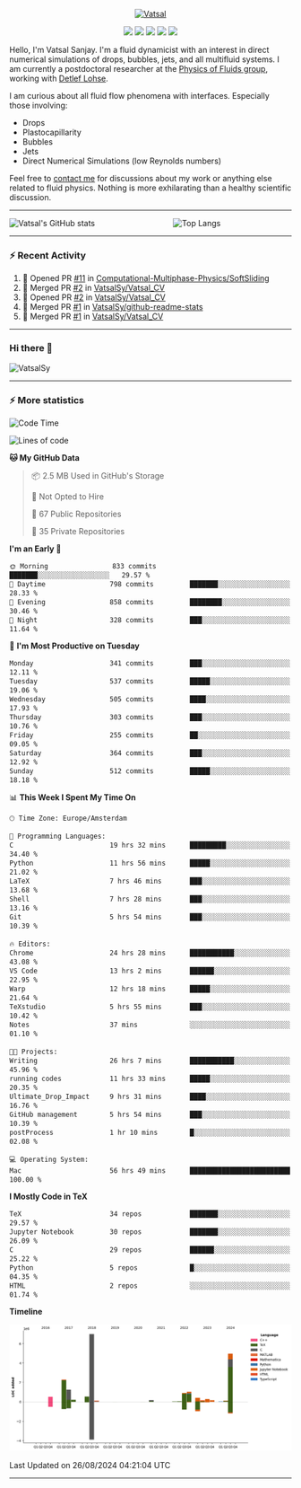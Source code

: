 <center>

[<img alt="Vatsal" width="200px" src="https://www.dropbox.com/s/dxyybgtblo8er6h/Logo_Vatsal_Vector.png?raw=1">](https://www.vatsalsanjay.com)

[<img src="https://img.shields.io/badge/googlescholar-4285F4?&style=for-the-badge&logo=googlescholar&logoColor=white">](https://scholar.google.com/citations?hl=en&user=67aQviYAAAAJ)
[<img src="https://img.shields.io/static/v1.svg?&style=for-the-badge&logo=ResearchGate&label=&message=ResearchGate&logoColor=white&color=green">](https://www.researchgate.net/profile/Vatsal-Sanjay-2)
[<img src="https://img.shields.io/badge/twitter-1DA1F2?&style=for-the-badge&logo=twitter&logoColor=white">](https://twitter.com/VatsalSanjay)
[<img src="https://img.shields.io/badge/linkedin-0A66C2?&style=for-the-badge&logo=linkedin">](https://www.linkedin.com/in/vatsalsanjay/)
[<img src="https://img.shields.io/badge/orcid-A6CE39?&style=for-the-badge&logo=orcid&logoColor=white">](https://orcid.org/0000-0002-4293-6099)

</center>

Hello, I'm Vatsal Sanjay. I'm a fluid dynamicist with an interest in direct numerical simulations of drops, bubbles, jets, and all multifluid systems. I am currently a postdoctoral researcher at the [Physics of Fluids group](https://pof.tnw.utwente.nl), working with [Detlef Lohse](https://en.wikipedia.org/wiki/Detlef_Lohse). 

I am curious about all fluid flow phenomena with interfaces. Especially those involving:

- Drops
- Plastocapillarity
- Bubbles
- Jets
- Direct Numerical Simulations (low Reynolds numbers)

Feel free to [contact me](mailto:contact@vatsalsanjay.com) for discussions about my work or anything else related to fluid physics. Nothing is more exhilarating than a healthy scientific discussion.

<!-- ![Vatsal's GitHub stats](https://github-readme-stats-xi-wine-74.vercel.app/api?username=VatsalSy&show_icons=true&theme=vision-friendly-dark)

![Top Langs](https://github-readme-stats-xi-wine-74.vercel.app/api/top-langs/?username=VatsalSy&layout=compact&theme=vision-friendly-dark) -->

---
<div style="display: flex; justify-content: space-between;">
    <img src="https://github-readme-stats-xi-wine-74.vercel.app/api?username=VatsalSy&show_icons=true&theme=vision-friendly-dark" alt="Vatsal's GitHub stats" style="width: 55%;">
    <img src="https://github-readme-stats-xi-wine-74.vercel.app/api/top-langs/?username=VatsalSy&layout=compact&theme=vision-friendly-dark" alt="Top Langs" style="width: 42%;">
</div>

---

### :zap: Recent Activity

<!--START_SECTION:activity-->
1. 💪 Opened PR [#11](https://github.com/Computational-Multiphase-Physics/SoftSliding/pull/11) in [Computational-Multiphase-Physics/SoftSliding](https://github.com/Computational-Multiphase-Physics/SoftSliding)
2. 🎉 Merged PR [#2](https://github.com/VatsalSy/Vatsal_CV/pull/2) in [VatsalSy/Vatsal_CV](https://github.com/VatsalSy/Vatsal_CV)
3. 💪 Opened PR [#2](https://github.com/VatsalSy/Vatsal_CV/pull/2) in [VatsalSy/Vatsal_CV](https://github.com/VatsalSy/Vatsal_CV)
4. 🎉 Merged PR [#1](https://github.com/VatsalSy/github-readme-stats/pull/1) in [VatsalSy/github-readme-stats](https://github.com/VatsalSy/github-readme-stats)
5. 🎉 Merged PR [#1](https://github.com/VatsalSy/Vatsal_CV/pull/1) in [VatsalSy/Vatsal_CV](https://github.com/VatsalSy/Vatsal_CV)
<!--END_SECTION:activity-->
---

### Hi there 👋
<p align="left"> <img src="https://komarev.com/ghpvc/?username=VatsalSy&label=Profile%20views&color=orange&style=for-the-badge" alt="VatsalSy" /> </p>

---
### :zap: More statistics

<!--START_SECTION:waka-->
![Code Time](http://img.shields.io/badge/Code%20Time-227%20hrs%2033%20mins-blue)

![Lines of code](https://img.shields.io/badge/From%20Hello%20World%20I%27ve%20Written-20.3%20million%20lines%20of%20code-blue)

**🐱 My GitHub Data** 

> 📦 2.5 MB Used in GitHub's Storage 
 > 
> 🚫 Not Opted to Hire
 > 
> 📜 67 Public Repositories 
 > 
> 🔑 35 Private Repositories 
 > 
**I'm an Early 🐤** 

```text
🌞 Morning                833 commits         ███████░░░░░░░░░░░░░░░░░░   29.57 % 
🌆 Daytime                798 commits         ███████░░░░░░░░░░░░░░░░░░   28.33 % 
🌃 Evening                858 commits         ████████░░░░░░░░░░░░░░░░░   30.46 % 
🌙 Night                  328 commits         ███░░░░░░░░░░░░░░░░░░░░░░   11.64 % 
```
📅 **I'm Most Productive on Tuesday** 

```text
Monday                   341 commits         ███░░░░░░░░░░░░░░░░░░░░░░   12.11 % 
Tuesday                  537 commits         █████░░░░░░░░░░░░░░░░░░░░   19.06 % 
Wednesday                505 commits         ████░░░░░░░░░░░░░░░░░░░░░   17.93 % 
Thursday                 303 commits         ███░░░░░░░░░░░░░░░░░░░░░░   10.76 % 
Friday                   255 commits         ██░░░░░░░░░░░░░░░░░░░░░░░   09.05 % 
Saturday                 364 commits         ███░░░░░░░░░░░░░░░░░░░░░░   12.92 % 
Sunday                   512 commits         █████░░░░░░░░░░░░░░░░░░░░   18.18 % 
```


📊 **This Week I Spent My Time On** 

```text
🕑︎ Time Zone: Europe/Amsterdam

💬 Programming Languages: 
C                        19 hrs 32 mins      █████████░░░░░░░░░░░░░░░░   34.40 % 
Python                   11 hrs 56 mins      █████░░░░░░░░░░░░░░░░░░░░   21.02 % 
LaTeX                    7 hrs 46 mins       ███░░░░░░░░░░░░░░░░░░░░░░   13.68 % 
Shell                    7 hrs 28 mins       ███░░░░░░░░░░░░░░░░░░░░░░   13.16 % 
Git                      5 hrs 54 mins       ███░░░░░░░░░░░░░░░░░░░░░░   10.39 % 

🔥 Editors: 
Chrome                   24 hrs 28 mins      ███████████░░░░░░░░░░░░░░   43.08 % 
VS Code                  13 hrs 2 mins       ██████░░░░░░░░░░░░░░░░░░░   22.95 % 
Warp                     12 hrs 18 mins      █████░░░░░░░░░░░░░░░░░░░░   21.64 % 
TeXstudio                5 hrs 55 mins       ███░░░░░░░░░░░░░░░░░░░░░░   10.42 % 
Notes                    37 mins             ░░░░░░░░░░░░░░░░░░░░░░░░░   01.10 % 

🐱‍💻 Projects: 
Writing                  26 hrs 7 mins       ███████████░░░░░░░░░░░░░░   45.96 % 
running codes            11 hrs 33 mins      █████░░░░░░░░░░░░░░░░░░░░   20.35 % 
Ultimate_Drop_Impact     9 hrs 31 mins       ████░░░░░░░░░░░░░░░░░░░░░   16.76 % 
GitHub management        5 hrs 54 mins       ███░░░░░░░░░░░░░░░░░░░░░░   10.39 % 
postProcess              1 hr 10 mins        █░░░░░░░░░░░░░░░░░░░░░░░░   02.08 % 

💻 Operating System: 
Mac                      56 hrs 49 mins      █████████████████████████   100.00 % 
```

**I Mostly Code in TeX** 

```text
TeX                      34 repos            ███████░░░░░░░░░░░░░░░░░░   29.57 % 
Jupyter Notebook         30 repos            ███████░░░░░░░░░░░░░░░░░░   26.09 % 
C                        29 repos            ██████░░░░░░░░░░░░░░░░░░░   25.22 % 
Python                   5 repos             █░░░░░░░░░░░░░░░░░░░░░░░░   04.35 % 
HTML                     2 repos             ░░░░░░░░░░░░░░░░░░░░░░░░░   01.74 % 
```



**Timeline**

![Lines of Code chart](https://raw.githubusercontent.com/VatsalSy/VatsalSy/main/assets/bar_graph.png)


 Last Updated on 26/08/2024 04:21:04 UTC
<!--END_SECTION:waka-->
---
